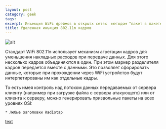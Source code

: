 ```yaml
---
layout: post
category: geek
tags: 
excerpt: Инъекция WiFi фреймов в открытх сетях  методом "пакет в пакете"
title: Удаленная инъкция 802.11n кадров
---
```


![alt](http://i.imgur.com/R8igkUn.gif)

Стандарт WiFi 802.11n использует механизм агрегации кадров для уменьшения накладных расходов при передаче данных.
Для этого несколько кадров объединяются в один. При этом маркер разделителя кадров передается вместе с данными.
Это позволяет сфорировать данные, которые при прохождении через WiFi устройство будут интерпетированы им как отдельные кадры.  

То есть имея контроль над потоком данных передаваемых от сервера клиенту (например при загрузке файла с сервера атакующего)
или от клиента к серверу, можно генерировать призвольные пакеты на всех уровнях OSI:


    * Любые заголовки Radiotap



[text](http://url)


